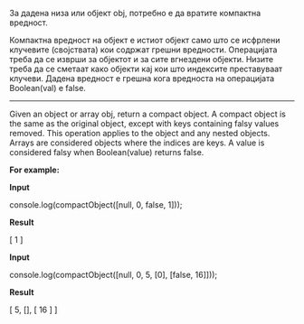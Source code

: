 За дадена низа или објект obj, потребно е да вратите компактна вредност.

Компактна вредност на објект е истиот објект само што се исфрлени клучевите (својствата) кои содржат грешни вредности. Операцијата треба да се изврши за објектот и за сите вгнездени објекти. Низите треба да се сметаат како објекти кај кои што индексите преставуваат клучеви. Дадена вредност е грешна кога вредноста на операцијата Boolean(val) е false.

--------------------------------------------------------------

Given an object or array obj, return a compact object. A compact object is the same as the original object, except with keys containing falsy values removed. This operation applies to the object and any nested objects. Arrays are considered objects where the indices are keys. A value is considered falsy when Boolean(value) returns false.

**For example:**

**Input**

console.log(compactObject([null, 0, false, 1]));

**Result**

[ 1 ]

**Input**

console.log(compactObject([null, 0, 5, [0], [false, 16]]));

**Result**

[ 5, [], [ 16 ] ]
